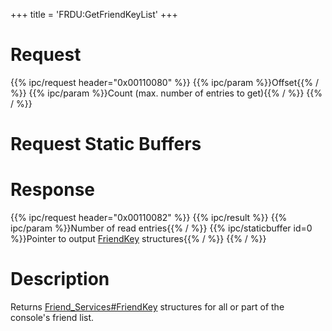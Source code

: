 +++
title = 'FRDU:GetFriendKeyList'
+++

# Request

{{% ipc/request header="0x00110080" %}}
{{% ipc/param %}}Offset{{% / %}}
{{% ipc/param %}}Count (max. number of entries to get){{% / %}}
{{% / %}}

# Request Static Buffers

# Response

{{% ipc/request header="0x00110082" %}}
{{% ipc/result %}}
{{% ipc/param %}}Number of read entries{{% / %}}
{{% ipc/staticbuffer id=0 %}}Pointer to output [FriendKey](Friend_Services#friendkey "wikilink") structures{{% / %}}
{{% / %}}

# Description

Returns [Friend_Services#FriendKey](Friend_Services#friendkey "wikilink") structures for all or part of the console's friend list.

